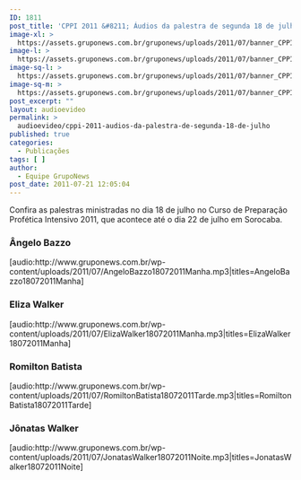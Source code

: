 ```yaml
---
ID: 1811
post_title: 'CPPI 2011 &#8211; Áudios da palestra de segunda 18 de julho'
image-xl: >
  https://assets.gruponews.com.br/gruponews/uploads/2011/07/banner_CPPI_audios-18.jpg
image-l: >
  https://assets.gruponews.com.br/gruponews/uploads/2011/07/banner_CPPI_audios-18.jpg
image-sq-l: >
  https://assets.gruponews.com.br/gruponews/uploads/2011/07/banner_CPPI_audios-18.jpg
image-sq-m: >
  https://assets.gruponews.com.br/gruponews/uploads/2011/07/banner_CPPI_audios-18-720x307.jpg
post_excerpt: ""
layout: audioevideo
permalink: >
  audioevideo/cppi-2011-audios-da-palestra-de-segunda-18-de-julho
published: true
categories:
  - Publicações
tags: [ ]
author:
  - Equipe GrupoNews
post_date: 2011-07-21 12:05:04
---
```

Confira as palestras ministradas no dia 18 de julho no Curso de Preparação Profética Intensivo 2011, que acontece até o dia 22 de julho em Sorocaba.
<h3>Ângelo Bazzo</h3>
[audio:http://www.gruponews.com.br/wp-content/uploads/2011/07/AngeloBazzo18072011Manha.mp3|titles=AngeloBazzo18072011Manha]
<h3>Eliza Walker</h3>
[audio:http://www.gruponews.com.br/wp-content/uploads/2011/07/ElizaWalker18072011Manha.mp3|titles=ElizaWalker18072011Manha]
<h3>Romilton Batista</h3>
[audio:http://www.gruponews.com.br/wp-content/uploads/2011/07/RomiltonBatista18072011Tarde.mp3|titles=RomiltonBatista18072011Tarde]
<h3>Jônatas Walker</h3>
[audio:http://www.gruponews.com.br/wp-content/uploads/2011/07/JonatasWalker18072011Noite.mp3|titles=JonatasWalker18072011Noite]